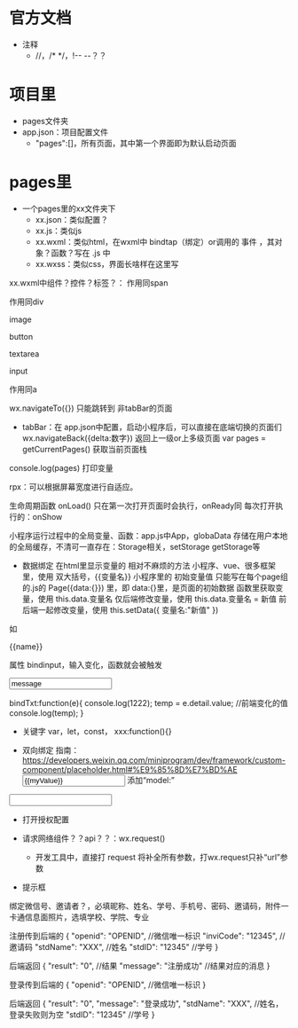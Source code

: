 # 官方文档

- 注释
  - //，/* */，!-- --？？<!-- -->


# 项目里
- pages文件夹
- app.json：项目配置文件
  - "pages":[]，所有页面，其中第一个界面即为默认启动页面


# pages里
- 一个pages里的xx文件夹下
  - xx.json：类似配置？
  - xx.js：类似js
  - xx.wxml：类似html，在wxml中 bindtap（绑定）or调用的 事件 ，其对象？函数？写在 .js 中
  - xx.wxss：类似css，界面长啥样在这里写


xx.wxml中组件？控件？标签？：
<text>作用同span</text>

<view>作用同div</view>

image

button

textarea

input

<navigator url="链接?参数名=具体参数">作用同a</navigator>


wx.navigateTo({}) 只能跳转到 非tabBar的页面
  - tabBar：在 app.json中配置，启动小程序后，可以直接在底端切换的页面们
wx.navigateBack({delta:数字}) 返回上一级or上多级页面
var pages = getCurrentPages() 获取当前页面栈

console.log(pages) 打印变量


rpx：可以根据屏幕宽度进行自适应。


生命周期函数 onLoad() 只在第一次打开页面时会执行，onReady同
每次打开执行的：onShow

小程序运行过程中的全局变量、函数：app.js中App，globaData
存储在用户本地的全局缓存，不清可一直存在：Storage相关，setStorage getStorage等


- 数据绑定
在html里显示变量的 相对不麻烦的方法
小程序、vue、很多框架里，使用 双大括号，{{变量名}}
小程序里的 初始变量值 只能写在每个page组的.js的 Page({data:{}}) 里，即 data:{}里，是页面的初始数据
函数里获取变量，使用 this.data.变量名
仅后端修改变量，使用 this.data.变量名 = 新值
前后端一起修改变量，使用 this.setData({ 变量名:"新值" })

如
<div>{{name}}</div>
<script>var name="姓名啊"</script>


属性 bindinput，输入变化，函数就会被触发
<!--XX.wxml-->
<input value="message" bindinput="bindTxt"> </input>

<!--XX.js-->
bindTxt:function(e){
  console.log(1222);
  temp = e.detail.value; //前端变化的值
  console.log(temp);
}


- 关键字
var，let，const，
xxx:function(){}


- 双向绑定
指南：https://developers.weixin.qq.com/miniprogram/dev/framework/custom-component/placeholder.html#%E9%85%8D%E7%BD%AE
<input value="{{myValue}}" /> 添加“model:”
<input model:value="{{myValue}}" />
 <!-- value前加 model: 双向绑定，后端的数据绑定到前端，即value="{{inviCode}}"将前端input中的value设置为后端 inveCode 的值,bindinput将前端实时输入绑定到后端调用函数-->


- 打开授权配置



- 请求网络组件？？api？？：wx.request()
  - 开发工具中，直接打 request 将补全所有参数，打wx.request只补“url”参数


- 提示框


绑定微信号、邀请者？，必填昵称、姓名、学号、手机号、密码、邀请码，附件一卡通信息面照片，选填学校、学院、专业

注册传到后端的
{
  "openid": "OPENID",  //微信唯一标识
  "inviCode": "12345",  //邀请码
  "stdName": "XXX", //姓名
  "stdID": "12345"  //学号
}

后端返回
{
  "result": "0", //结果
  "message": "注册成功" //结果对应的消息
}


登录传到后端的
{
  "openid": "OPENID",  //微信唯一标识
}

后端返回
{
  "result": "0",
  "message": "登录成功",
  "stdName": "XXX", //姓名，登录失败则为空
  "stdID": "12345"  //学号
}

